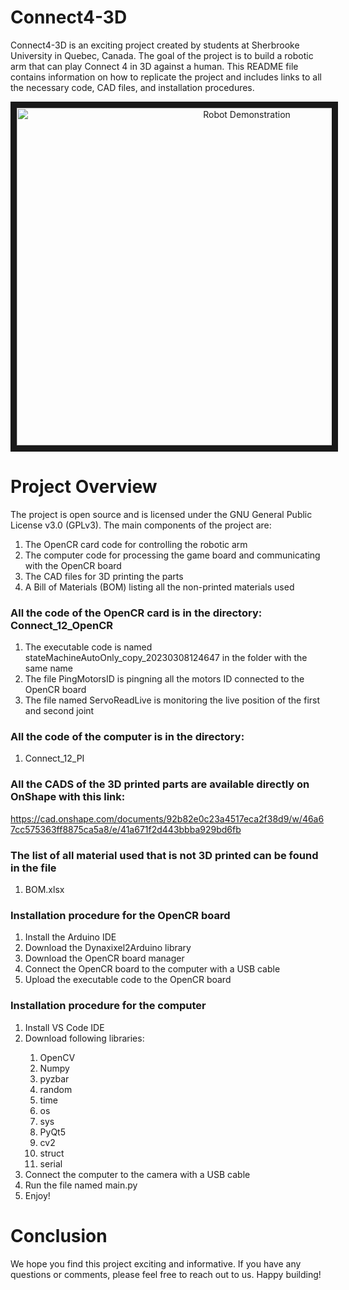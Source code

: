 # Connect4-3D
Connect4-3D is an exciting project created by students at Sherbrooke University in Quebec, Canada. The goal of the project is to build a robotic arm that can play Connect 4 in 3D against a human. This README file contains information on how to replicate the project and includes links to all the necessary code, CAD files, and installation procedures.


<div style="text-align:center;">
  <a href="https://youtu.be/UQO0S-S_vtE" target="_blank"><img src="http://img.youtube.com/vi/UQO0S-S_vtE/0.jpg" alt="Robot Demonstration" width="720" height="540" border="10" /></a>
</div> 

# Project Overview
The project is open source and is licensed under the GNU General Public License v3.0 (GPLv3). The main components of the project are:
<ol>
  <li>The OpenCR card code for controlling the robotic arm </li>
  <li>The computer code for processing the game board and communicating with the OpenCR board </li>
  <li>The CAD files for 3D printing the parts </li>
  <li>A Bill of Materials (BOM) listing all the non-printed materials used </li>
</ol>


### All the code of the OpenCR card is in the directory: Connect_12_OpenCR
<ol>
  <li>The executable code is named stateMachineAutoOnly_copy_20230308124647 in the folder with the same name</li>
  <li>The file PingMotorsID is pingning all the motors ID connected to the OpenCR board</li>
  <li>The file named ServoReadLive is monitoring the live position of the first and second joint</li>
</ol>

### All the code of the computer is in the directory: 
<ol>
  <li>Connect_12_PI </li>
</ol>

### All the CADS of the 3D printed parts are available directly on OnShape with this link: 
https://cad.onshape.com/documents/92b82e0c23a4517eca2f38d9/w/46a67cc575363ff8875ca5a8/e/41a671f2d443bbba929bd6fb

### The list of all material used that is not 3D printed can be found in the file 
<ol>
  <li>BOM.xlsx</li>
</ol>

### Installation procedure for the OpenCR board

<ol>
  <li>Install the Arduino IDE</li>
  <li>Download the Dynaxixel2Arduino library</li>
  <li>Download the OpenCR board manager</li>
  <li>Connect the OpenCR board to the computer with a USB cable</li>
  <li>Upload the executable code to the OpenCR board</li>
</ol>



### Installation procedure for the computer
<ol>
  <li>Install VS Code IDE</li>
  <li>Download following libraries: </li>
    <ol>
      <li>OpenCV</li>
      <li>Numpy</li>
      <li>pyzbar</li>
      <li>random</li>
      <li>time</li>
      <li>os</li>
      <li>sys</li>
      <li>PyQt5</li>
      <li>cv2</li>
      <li>struct</li>
      <li>serial</li>
    </ol>
  </li>
  <li>Connect the computer to the camera with a USB cable</li>
  <li>Run the file named main.py</li>
  <li>Enjoy!</li>
</ol>



# Conclusion
We hope you find this project exciting and informative. If you have any questions or comments, please feel free to reach out to us. Happy building!


    